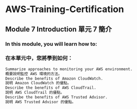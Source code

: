 # AWS-Training-Certification
## Module 7 Introduction 單元 7 簡介

### In this module, you will learn how to: 
### 在本單元中，您將學到如何：
```bash
Summarize approaches to monitoring your AWS environment.
概要說明監控 AWS 環境的方法。
Describe the benefits of Amazon CloudWatch.
說明 Amazon CloudWatch 的優點。
Describe the benefits of AWS CloudTrail.
說明 AWS CloudTrail 的優點。
Describe the benefits of AWS Trusted Advisor.
說明 AWS Trusted Advisor 的優點。
```